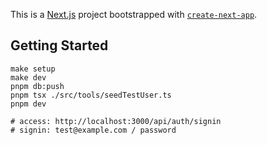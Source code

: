 This is a [Next.js](https://nextjs.org) project bootstrapped with [`create-next-app`](https://nextjs.org/docs/app/api-reference/cli/create-next-app).

## Getting Started

```
make setup
make dev
pnpm db:push
pnpm tsx ./src/tools/seedTestUser.ts
pnpm dev

# access: http://localhost:3000/api/auth/signin
# signin: test@example.com / password
```

